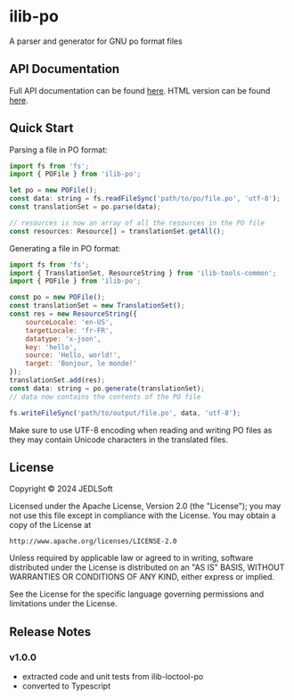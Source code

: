 # ilib-po

A parser and generator for GNU po format files

## API Documentation

Full API documentation can be found [here](./docs/index.md).
HTML version can be found [here](./docs/index.html).

## Quick Start

Parsing a file in PO format:

```javascript
import fs from 'fs';
import { POFile } from 'ilib-po';

let po = new POFile();
const data: string = fs.readFileSync('path/to/po/file.po', 'utf-8');
const translationSet = po.parse(data);

// resources is now an array of all the resources in the PO file
const resources: Resource[] = translationSet.getAll();
```

Generating a file in PO format:

```javascript
import fs from 'fs';
import { TranslationSet, ResourceString } from 'ilib-tools-common';
import { POFile } from 'ilib-po';

const po = new POFile();
const translationSet = new TranslationSet();
const res = new ResourceString({
    sourceLocale: 'en-US',
    targetLocale: 'fr-FR',
    datatype: 'x-json',
    key: 'hello',
    source: 'Hello, world!',
    target: 'Bonjour, le monde!'
});
translationSet.add(res);
const data: string = po.generate(translationSet);
// data now contains the contents of the PO file

fs.writeFileSync('path/to/output/file.po', data, 'utf-8');
```

Make sure to use UTF-8 encoding when reading and writing PO files as they may contain Unicode characters
in the translated files.

## License

Copyright © 2024 JEDLSoft

Licensed under the Apache License, Version 2.0 (the "License");
you may not use this file except in compliance with the License.
You may obtain a copy of the License at

    http://www.apache.org/licenses/LICENSE-2.0

Unless required by applicable law or agreed to in writing, software
distributed under the License is distributed on an "AS IS" BASIS,
WITHOUT WARRANTIES OR CONDITIONS OF ANY KIND, either express or implied.

See the License for the specific language governing permissions and
limitations under the License.

## Release Notes

### v1.0.0

- extracted code and unit tests from ilib-loctool-po
- converted to Typescript
